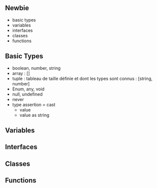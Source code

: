 ## Newbie
* basic types
* variables
* interfaces
* classes
* functions


## Basic Types
* boolean, number, string
* array : []
* tuple : tableau de taille définie et dont les types sont connus : [string, number]
* Enum, any, void
* null, undefined
* never
* type assertion = cast
    * <string>value
    * value as string


## Variables


## Interfaces


## Classes


## Functions
